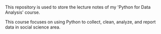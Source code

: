 This repository is used to store the lecture notes of my 'Python for Data Analysis' course.

This course focuses on using Python to collect, clean, analyze, and report data in social science area.
